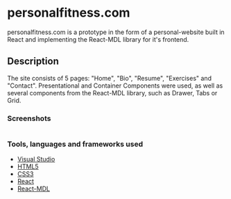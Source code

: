 # personalfitness.com

personalfitness.com is a prototype in the form of a personal-website built in React and implementing the React-MDL library for it's frontend.


## Description

The site consists of 5 pages: "Home", "Bio", "Resume", "Exercises" and "Contact". Presentational and Container Components were used, as well as several components from the React-MDL library, such as Drawer, Tabs or Grid.


### Screenshots
<p align="center"><img src=""></p>


### Tools, languages and frameworks used

* [Visual Studio](https://visualstudio.microsoft.com)
* [HTML5](https://www.w3.org/TR/html/)
* [CSS3](https://www.w3.org/TR/2018/CR-css-text-decor-3-20180703/)
* [React](https://reactjs.org/)
* [React-MDL](https://tleunen.github.io/react-mdl/)

